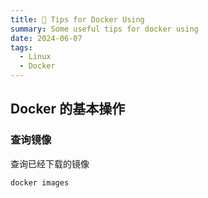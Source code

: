 ```yaml
---
title: 🔖 Tips for Docker Using
summary: Some useful tips for docker using
date: 2024-06-07
tags:
  - Linux
  - Docker
---
```

## Docker 的基本操作
### 查询镜像
查询已经下载的镜像
```shell
docker images
```
